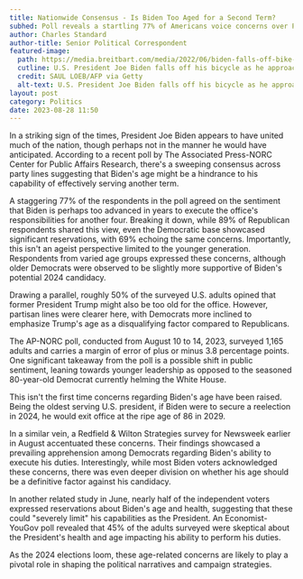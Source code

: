 ```yaml
---
title: Nationwide Consensus - Is Biden Too Aged for a Second Term?
subhed: Poll reveals a startling 77% of Americans voice concerns over President Biden's age impacting his effectiveness for another term.
author: Charles Standard
author-title: Senior Political Correspondent
featured-image: 
  path: https://media.breitbart.com/media/2022/06/biden-falls-off-bike-getty.jpg
  cutline: U.S. President Joe Biden falls off his bicycle as he approaches well-wishers following a bike ride at Gordon’s Pond State Park in Rehoboth Beach, Delaware, on June 18, 2022.
  credit: SAUL LOEB/AFP via Getty
  alt-text: U.S. President Joe Biden falls off his bicycle as he approaches well-wishers following a bike ride at Gordon’s Pond State Park in Rehoboth Beach, Delaware, on June 18, 2022.
layout: post
category: Politics
date: 2023-08-28 11:50
---
```


In a striking sign of the times, President Joe Biden appears to have united much of the nation, though perhaps not in the manner he would have anticipated. According to a recent poll by The Associated Press-NORC Center for Public Affairs Research, there's a sweeping consensus across party lines suggesting that Biden's age might be a hindrance to his capability of effectively serving another term.

A staggering 77% of the respondents in the poll agreed on the sentiment that Biden is perhaps too advanced in years to execute the office's responsibilities for another four. Breaking it down, while 89% of Republican respondents shared this view, even the Democratic base showcased significant reservations, with 69% echoing the same concerns. Importantly, this isn't an ageist perspective limited to the younger generation. Respondents from varied age groups expressed these concerns, although older Democrats were observed to be slightly more supportive of Biden's potential 2024 candidacy.

Drawing a parallel, roughly 50% of the surveyed U.S. adults opined that former President Trump might also be too old for the office. However, partisan lines were clearer here, with Democrats more inclined to emphasize Trump's age as a disqualifying factor compared to Republicans.

The AP-NORC poll, conducted from August 10 to 14, 2023, surveyed 1,165 adults and carries a margin of error of plus or minus 3.8 percentage points. One significant takeaway from the poll is a possible shift in public sentiment, leaning towards younger leadership as opposed to the seasoned 80-year-old Democrat currently helming the White House.

This isn't the first time concerns regarding Biden's age have been raised. Being the oldest serving U.S. president, if Biden were to secure a reelection in 2024, he would exit office at the ripe age of 86 in 2029.

In a similar vein, a Redfield & Wilton Strategies survey for Newsweek earlier in August accentuated these concerns. Their findings showcased a prevailing apprehension among Democrats regarding Biden's ability to execute his duties. Interestingly, while most Biden voters acknowledged these concerns, there was even deeper division on whether his age should be a definitive factor against his candidacy.

In another related study in June, nearly half of the independent voters expressed reservations about Biden's age and health, suggesting that these could "severely limit" his capabilities as the President. An Economist-YouGov poll revealed that 45% of the adults surveyed were skeptical about the President's health and age impacting his ability to perform his duties.

As the 2024 elections loom, these age-related concerns are likely to play a pivotal role in shaping the political narratives and campaign strategies.
